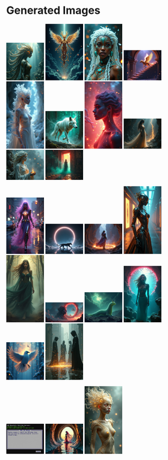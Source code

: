 # Generated Images



<img src="2025_08_04_01.png" width="100"/> <img src="2025_08_04_02.png" width="100"/> <img src="2025_08_04_03.png" width="100"/> <img src="2025_08_04_04.png" width="100"/> <img src="2025_08_04_05.png" width="100"/> <img src="2025_08_04_06.png" width="100"/> <img src="2025_08_04_07.png" width="100"/> <img src="2025_08_04_08.png" width="100"/> <img src="2025_08_04_09.png" width="100"/> <img src="2025_08_04_10.png" width="100"/>

<img src="2025_08_04_11.png" width="100"/> <img src="2025_08_04_12.png" width="100"/> <img src="2025_08_04_13.png" width="100"/> <img src="2025_08_04_14.png" width="100"/> <img src="2025_08_04_15.png" width="100"/> <img src="2025_08_04_16.png" width="100"/> <img src="2025_08_04_17.png" width="100"/> <img src="2025_08_04_18.png" width="100"/> <img src="2025_08_04_19.png" width="100"/> <img src="2025_08_04_20.png" width="100"/>

<img src="2025_08_04_21.png" width="100"/> <img src="2025_08_04_22.png" width="100"/> <img src="2025_08_04_23.png" width="100"/>